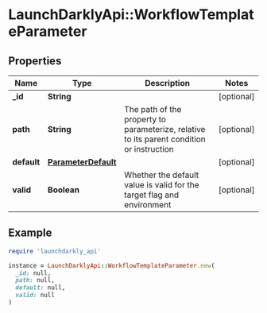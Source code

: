 # LaunchDarklyApi::WorkflowTemplateParameter

## Properties

| Name | Type | Description | Notes |
| ---- | ---- | ----------- | ----- |
| **_id** | **String** |  | [optional] |
| **path** | **String** | The path of the property to parameterize, relative to its parent condition or instruction | [optional] |
| **default** | [**ParameterDefault**](ParameterDefault.md) |  | [optional] |
| **valid** | **Boolean** | Whether the default value is valid for the target flag and environment | [optional] |

## Example

```ruby
require 'launchdarkly_api'

instance = LaunchDarklyApi::WorkflowTemplateParameter.new(
  _id: null,
  path: null,
  default: null,
  valid: null
)
```

